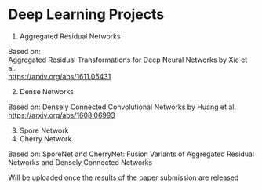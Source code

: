 # Deep Learning Projects

1. Aggregated Residual Networks
  
Based on:  
Aggregated Residual Transformations for Deep Neural Networks by Xie et al.  
https://arxiv.org/abs/1611.05431

2. Dense Networks  
  
Based on:
Densely Connected Convolutional Networks by Huang et al.
https://arxiv.org/abs/1608.06993  

3. Spore Network
4. Cherry Network  
  
Based on:
SporeNet and CherryNet: Fusion Variants of Aggregated Residual Networks and Densely Connected Networks  
  

Will be uploaded once the results of the paper submission are released

